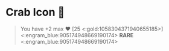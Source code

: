 # Crab Icon 🦀
> You have +2 max ❤️ [25 <:gold:1058304371940655185>]
<:engram_blue:905174948669190174> __RARE__ <:engram_blue:905174948669190174>
